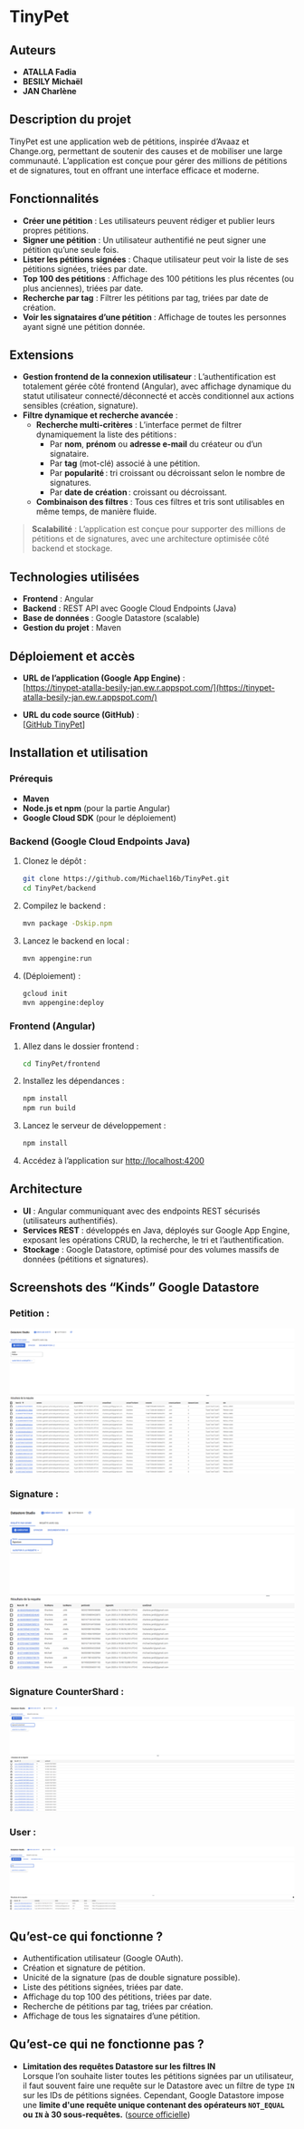 # TinyPet

## Auteurs
- **ATALLA Fadia**
- **BESILY Michaël**
- **JAN Charlène**

## Description du projet
TinyPet est une application web de pétitions, inspirée d’Avaaz et Change.org, permettant de soutenir des causes et de mobiliser une large communauté. L’application est conçue pour gérer des millions de pétitions et de signatures, tout en offrant une interface efficace et moderne.

## Fonctionnalités
- **Créer une pétition** : Les utilisateurs peuvent rédiger et publier leurs propres pétitions.
- **Signer une pétition** : Un utilisateur authentifié ne peut signer une pétition qu’une seule fois.
- **Lister les pétitions signées** : Chaque utilisateur peut voir la liste de ses pétitions signées, triées par date.
- **Top 100 des pétitions** : Affichage des 100 pétitions les plus récentes (ou plus anciennes), triées par date.
- **Recherche par tag** : Filtrer les pétitions par tag, triées par date de création.
- **Voir les signataires d’une pétition** : Affichage de toutes les personnes ayant signé une pétition donnée.

## Extensions

- **Gestion frontend de la connexion utilisateur** : L’authentification est totalement gérée côté frontend (Angular), avec affichage dynamique du statut utilisateur connecté/déconnecté et accès conditionnel aux actions sensibles (création, signature).
- **Filtre dynamique et recherche avancée** :  
  - **Recherche multi-critères** : L’interface permet de filtrer dynamiquement la liste des pétitions :  
    - Par **nom**, **prénom** ou **adresse e-mail** du créateur ou d’un signataire.
    - Par **tag** (mot-clé) associé à une pétition.
    - Par **popularité** : tri croissant ou décroissant selon le nombre de signatures.
    - Par **date de création** : croissant ou décroissant.
  - **Combinaison des filtres** : Tous ces filtres et tris sont utilisables en même temps, de manière fluide.



> **Scalabilité** : L’application est conçue pour supporter des millions de pétitions et de signatures, avec une architecture optimisée côté backend et stockage.

## Technologies utilisées
- **Frontend** : Angular
- **Backend** : REST API avec Google Cloud Endpoints (Java)
- **Base de données** : Google Datastore (scalable)
- **Gestion du projet** : Maven

## Déploiement et accès

- **URL de l’application (Google App Engine)** :  
  [https://tinypet-atalla-besily-jan.ew.r.appspot.com/](https://tinypet-atalla-besily-jan.ew.r.appspot.com/)

- **URL du code source (GitHub)** :  
  [[GitHub TinyPet](https://github.com/Michael16b/TinyPet)]

## Installation et utilisation

### Prérequis
- **Maven**
- **Node.js et npm** (pour la partie Angular)
- **Google Cloud SDK** (pour le déploiement)

### Backend (Google Cloud Endpoints Java)
1. Clonez le dépôt :
    ```bash
    git clone https://github.com/Michael16b/TinyPet.git
    cd TinyPet/backend
    ```
2. Compilez le backend :
    ```bash
    mvn package -Dskip.npm
    ```
3. Lancez le backend en local :
    ```bash
    mvn appengine:run
    ```
4. (Déploiement) :
    ```bash
    gcloud init
    mvn appengine:deploy
    ```

### Frontend (Angular)
1. Allez dans le dossier frontend :
    ```bash
    cd TinyPet/frontend
    ```
2. Installez les dépendances :
    ```bash
    npm install
    npm run build
    ```
3. Lancez le serveur de développement :
    ```bash
    npm install
    ```
4. Accédez à l’application sur [http://localhost:4200](http://localhost:4200)

## Architecture

- **UI** : Angular communiquant avec des endpoints REST sécurisés (utilisateurs authentifiés).
- **Services REST** : développés en Java, déployés sur Google App Engine, exposant les opérations CRUD, la recherche, le tri et l’authentification.
- **Stockage** : Google Datastore, optimisé pour des volumes massifs de données (pétitions et signatures).

## Screenshots des “Kinds” Google Datastore

### Petition :
![Petition Kinds](assets/kinds/Petition.png)

### Signature :
![Petition Kinds](assets/kinds/Signature.png)

### Signature CounterShard :
![Petition Kinds](assets/kinds/SignatureCounterShard.png)


### User :
![Petition Kinds](assets/kinds/User.png)

## Qu’est-ce qui fonctionne ?

- Authentification utilisateur (Google OAuth).
- Création et signature de pétition.
- Unicité de la signature (pas de double signature possible).
- Liste des pétitions signées, triées par date.
- Affichage du top 100 des pétitions, triées par date.
- Recherche de pétitions par tag, triées par création.
- Affichage de tous les signataires d’une pétition.

## Qu’est-ce qui ne fonctionne pas ?

- **Limitation des requêtes Datastore sur les filtres IN**  
  Lorsque l’on souhaite lister toutes les pétitions signées par un utilisateur, il faut souvent faire une requête sur le Datastore avec un filtre de type `IN` sur les IDs de pétitions signées. 
  Cependant, Google Datastore impose une **limite d'une requête unique contenant des opérateurs `NOT_EQUAL` ou `IN`   à 30 sous-requêtes.** ([source officielle](https://cloud.google.com/appengine/docs/legacy/standard/java/datastore/queries?hl=fr))

